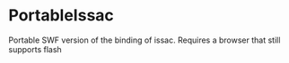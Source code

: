 # PortableIssac #
Portable SWF version of the binding of issac. Requires a browser that still supports flash
